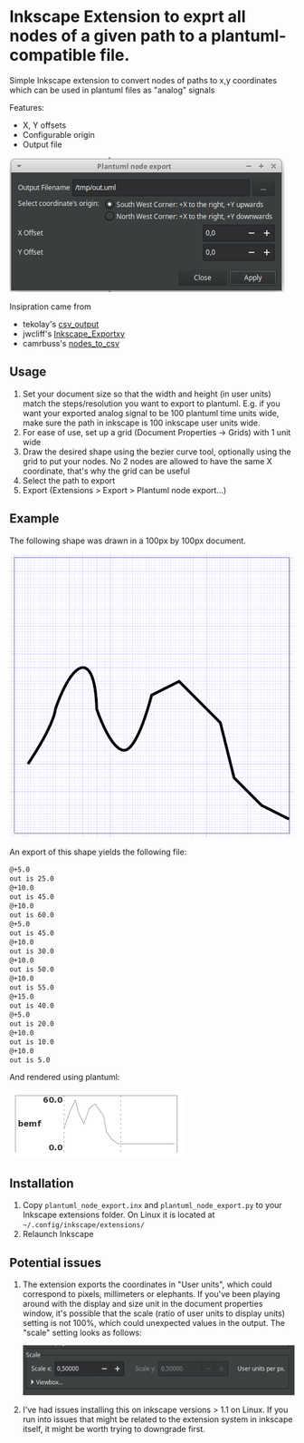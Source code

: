 # Inkscape Extension to exprt all nodes of a given path to a plantuml-compatible file.

Simple Inkscape extension to convert nodes of paths to x,y coordinates which can be used in plantuml files as
"analog" signals

Features:
- X, Y offsets
- Configurable origin
- Output file

![](extension_parameters.png)

Insipration came from
- tekolay's [csv_output](https://github.com/tbekolay/csv_output)
- jwcliff's [Inkscape_Exportxy](https://github.com/jwcliff/Inkscape_Exportxy)
- camrbuss's [nodes_to_csv](https://github.com/camrbuss/nodes_to_csv)

## Usage

1. Set your document size so that the width and height (in user units) match the steps/resolution you want to export to
   plantuml. E.g. if you want your exported analog signal to be 100 plantuml time units wide, make sure the path in inkscape
   is 100 inkscape user units wide.
2. For ease of use, set up a grid (Document Properties -> Grids) with 1 unit wide
3. Draw the desired shape using the bezier curve tool, optionally using the grid to put your nodes.
   No 2 nodes are allowed to have the same X coordinate, that's why the grid can be useful
3. Select the path to export
5. Export (Extensions > Export > Plantuml node export...)


## Example

The following shape was drawn in a 100px by 100px document.

![](example_shape.png)

An export of this shape yields the following file:

```
@+5.0
out is 25.0
@+10.0
out is 45.0
@+10.0
out is 60.0
@+5.0
out is 45.0
@+10.0
out is 30.0
@+10.0
out is 50.0
@+10.0
out is 55.0
@+15.0
out is 40.0
@+5.0
out is 20.0
@+10.0
out is 10.0
@+10.0
out is 5.0
```

And rendered using plantuml:

![](example_rendered.png)

## Installation

1. Copy `plantuml_node_export.inx` and `plantuml_node_export.py` to your Inkscape extensions folder. On Linux it is located at `~/.config/inkscape/extensions/`
2. Relaunch Inkscape

## Potential issues

1. The extension exports the coordinates in "User units", which could correspond to pixels, millimeters or elephants.
   If you've been playing around with the display and size unit in the document properties window, it's possible that
   the scale (ratio of user units to display units) setting is not 100%, which could unexpected values in the output.
   The "scale" setting looks as follows:

   ![](faq_user_units.png)

2. I've had issues installing this on inkscape versions > 1.1 on Linux. If you run into issues that might be related to
   the extension system in inkscape itself, it might be worth trying to downgrade first.


